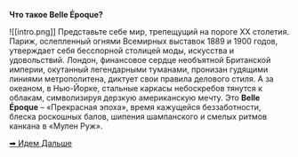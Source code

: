 **Что такое Belle Époque?**

![[intro.png]]
Представьте себе мир, трепещущий на пороге XX столетия. Париж, ослепленный огнями Всемирных выставок 1889 и 1900 годов, утверждает себя бесспорной столицей моды, искусства и удовольствий. Лондон, финансовое сердце необъятной Британской империи, окутанный легендарными туманами, пронизан гудящими линиями метрополитена, диктует свои правила делового стиля. А за океаном, в Нью-Йорке, стальные каркасы небоскребов тянутся к облакам, символизируя дерзкую американскую мечту. Это **Belle Époque** – «Прекрасная эпоха», время кажущейся беззаботности, блеска роскошных балов, шипения шампанского и смелых ритмов канкана в «Мулен Руж». 

[➡ Идем Дальше](Контест%20эпохи/Промышленный%20Ренессанс)
